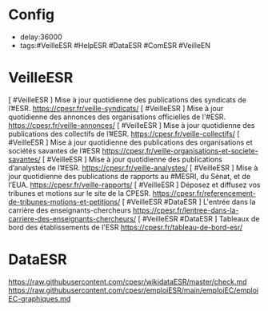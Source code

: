 # Config
- delay:36000
- tags:#VeilleESR #HelpESR #DataESR #ComESR #VeilleEN

# VeilleESR
[ #VeilleESR ] Mise à jour quotidienne des publications des syndicats de l’#ESR. https://cpesr.fr/veille-syndicats/
[ #VeilleESR ] Mise à jour quotidienne des annonces des organisations officielles de l'#ESR. https://cpesr.fr/veille-annonces/
[ #VeilleESR ] Mise à jour quotidienne des publications des collectifs de l’#ESR. https://cpesr.fr/veille-collectifs/
[ #VeilleESR ] Mise à jour quotidienne des publications des organisations et sociétés savantes de l’#ESR https://cpesr.fr/veille-organisations-et-societe-savantes/
[ #VeilleESR ] Mise à jour quotidienne des publications d’analystes de l’#ESR. https://cpesr.fr/veille-analystes/
[ #VeilleESR ] Mise à jour quotidienne des publications de rapports au #MESRI, du Sénat, et de l’EUA. https://cpesr.fr/veille-rapports/
[ #VeilleESR ] Déposez et diffusez vos tribunes et motions sur le site de la CPESR. https://cpesr.fr/referencement-de-tribunes-motions-et-petitions/
[ #VeilleESR #DataESR ] L'entrée dans la carrière des enseignants-chercheurs https://cpesr.fr/lentree-dans-la-carriere-des-enseignants-chercheurs/
[ #VeilleESR #DataESR ] Tableaux de bord des établissements de l'ESR https://cpesr.fr/tableau-de-bord-esr/

# DataESR
https://raw.githubusercontent.com/cpesr/wikidataESR/master/check.md
https://raw.githubusercontent.com/cpesr/emploiESR/main/emploiEC/emploiEC-graphiques.md
